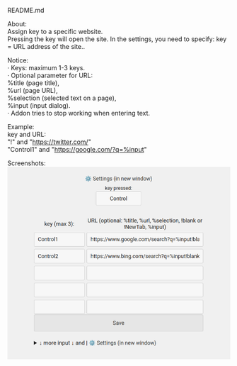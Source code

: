 README.md  

About:  
Assign key to a specific website.  
Pressing the key will open the site. In the settings, you need to specify: key = URL address of the site..  

Notice:  
· Keys: maximum 1-3 keys.  
· Optional parameter for URL:  
%title (page title),  
%url (page URL),  
%selection (selected text on a page),  
%input (input dialog).  
· Addon tries to stop working when entering text.

Example:  
key and URL:  
"!" and "https://twitter.com/"   
"Control1" and "https://google.com/?q=%input"  


Screenshots:  
![screenshot](screenshot.png)








